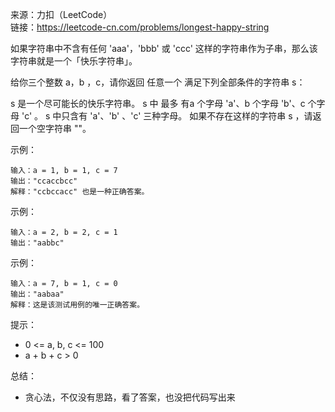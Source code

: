 
来源：力扣（LeetCode）  
链接：https://leetcode-cn.com/problems/longest-happy-string

如果字符串中不含有任何 'aaa'，'bbb' 或 'ccc' 这样的字符串作为子串，那么该字符串就是一个「快乐字符串」。

给你三个整数 a，b ，c，请你返回 任意一个 满足下列全部条件的字符串 s：

s 是一个尽可能长的快乐字符串。
s 中 最多 有a 个字母 'a'、b 个字母 'b'、c 个字母 'c' 。
s 中只含有 'a'、'b' 、'c' 三种字母。
如果不存在这样的字符串 s ，请返回一个空字符串 ""。


示例：
```
输入：a = 1, b = 1, c = 7
输出："ccaccbcc"
解释："ccbccacc" 也是一种正确答案。
```

示例：
```
输入：a = 2, b = 2, c = 1
输出："aabbc"
```

示例：
```
输入：a = 7, b = 1, c = 0
输出："aabaa"
解释：这是该测试用例的唯一正确答案。
```


提示：
    

* 0 <= a, b, c <= 100
* a + b + c > 0


总结：
* 贪心法，不仅没有思路，看了答案，也没把代码写出来